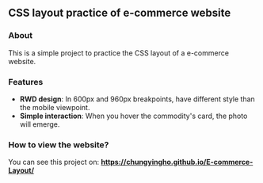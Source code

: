 ## CSS layout practice of e-commerce website
### About
This is a simple project to practice the CSS layout of a e-commerce website.
### Features
* **RWD design**: In 600px and 960px breakpoints,  have different style than the mobile viewpoint.
* **Simple interaction**: When you hover the commodity's card, the photo will emerge.
### How to view the website?
You can see this project on:
**https://chungyingho.github.io/E-commerce-Layout/**

